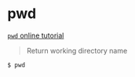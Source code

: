 pwd
===

[`pwd` online tutorial](https://arthas.aliyun.com/doc/arthas-tutorials.html?language=en&id=command-pwd)

> Return working directory name


```bash
$ pwd
```